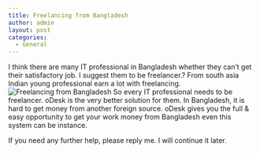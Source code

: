 ```yaml
---
title: Freelancing from Bangladesh
author: admin
layout: post
categories:
  - General
---
```


I think there are many IT professional in Bangladesh whether they can’t get their satisfactory job. I suggest them to be freelancer.? From south asia Indian young professional earn a lot with freelancing.
![Freelancing from Bangladesh](http://www.shahariaazam.com/wp-content/uploads/2010/02/freelance_taxesdeductions.jpg "Freelancing from Bangladesh")
So every IT professional needs to be freelancer. oDesk is the very better solution for them. In Bangladesh, it is hard to get money from another foreign source. oDesk gives you the full & easy opportunity to get your work money from Bangladesh even this system can be instance.

If you need any further help, please reply me. I will continue it later.